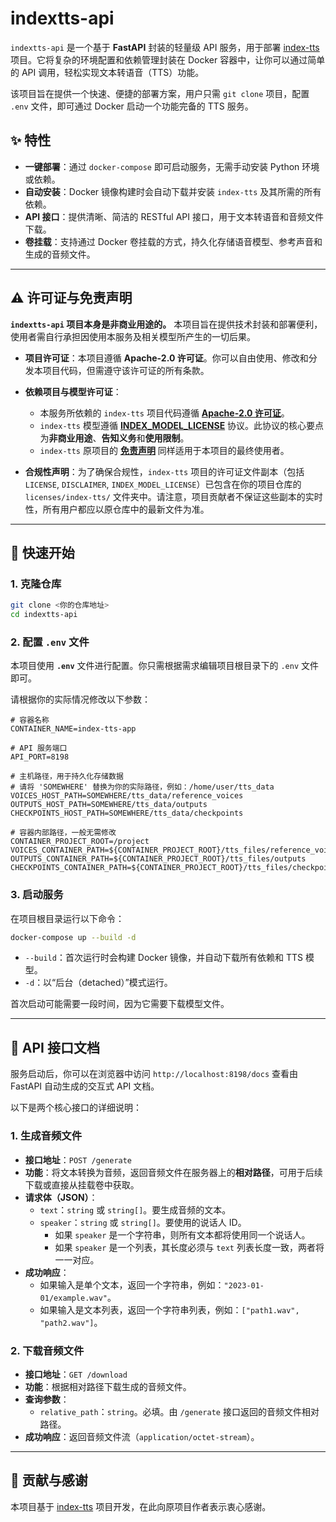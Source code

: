 # indextts-api

`indextts-api` 是一个基于 **FastAPI** 封装的轻量级 API 服务，用于部署 [index-tts](https://github.com/index-tts/index-tts) 项目。它将复杂的环境配置和依赖管理封装在 Docker 容器中，让你可以通过简单的 API 调用，轻松实现文本转语音（TTS）功能。

该项目旨在提供一个快速、便捷的部署方案，用户只需 `git clone` 项目，配置 `.env` 文件，即可通过 Docker 启动一个功能完备的 TTS 服务。

## ✨ 特性

- **一键部署**：通过 `docker-compose` 即可启动服务，无需手动安装 Python 环境或依赖。
- **自动安装**：Docker 镜像构建时会自动下载并安装 `index-tts` 及其所需的所有依赖。
- **API 接口**：提供清晰、简洁的 RESTful API 接口，用于文本转语音和音频文件下载。
- **卷挂载**：支持通过 Docker 卷挂载的方式，持久化存储语音模型、参考声音和生成的音频文件。

---

## ⚠️ 许可证与免责声明

**`indextts-api` 项目本身是非商业用途的。** 本项目旨在提供技术封装和部署便利，使用者需自行承担因使用本服务及相关模型所产生的一切后果。

* **项目许可证**：本项目遵循 **Apache-2.0 许可证**。你可以自由使用、修改和分发本项目代码，但需遵守该许可证的所有条款。

* **依赖项目与模型许可证**：
  * 本服务所依赖的 `index-tts` 项目代码遵循 **[Apache-2.0 许可证](https://github.com/index-tts/index-tts/blob/main/LICENSE)**。
  * `index-tts` 模型遵循 **[INDEX_MODEL_LICENSE](https://github.com/index-tts/index-tts/blob/main/INDEX_MODEL_LICENSE)** 协议。此协议的核心要点为**非商业用途**、**告知义务**和**使用限制**。
  * `index-tts` 原项目的 **[免责声明](https://github.com/index-tts/index-tts/blob/main/DISCLAIMER)** 同样适用于本项目的最终使用者。

* **合规性声明**：为了确保合规性，`index-tts` 项目的许可证文件副本（包括 `LICENSE`, `DISCLAIMER`, `INDEX_MODEL_LICENSE`）已包含在你的项目仓库的 `licenses/index-tts/` 文件夹中。请注意，项目贡献者不保证这些副本的实时性，所有用户都应以原仓库中的最新文件为准。

---

## 🚀 快速开始

### 1. 克隆仓库

```bash
git clone <你的仓库地址>
cd indextts-api
````

### 2\. 配置 `.env` 文件

本项目使用 **`.env`** 文件进行配置。你只需根据需求编辑项目根目录下的 `.env` 文件即可。

请根据你的实际情况修改以下参数：

```env
# 容器名称
CONTAINER_NAME=index-tts-app

# API 服务端口
API_PORT=8198

# 主机路径，用于持久化存储数据
# 请将 'SOMEWHERE' 替换为你的实际路径，例如：/home/user/tts_data
VOICES_HOST_PATH=SOMEWHERE/tts_data/reference_voices
OUTPUTS_HOST_PATH=SOMEWHERE/tts_data/outputs
CHECKPOINTS_HOST_PATH=SOMEWHERE/tts_data/checkpoints

# 容器内部路径，一般无需修改
CONTAINER_PROJECT_ROOT=/project
VOICES_CONTAINER_PATH=${CONTAINER_PROJECT_ROOT}/tts_files/reference_voices
OUTPUTS_CONTAINER_PATH=${CONTAINER_PROJECT_ROOT}/tts_files/outputs
CHECKPOINTS_CONTAINER_PATH=${CONTAINER_PROJECT_ROOT}/tts_files/checkpoints
```

### 3\. 启动服务

在项目根目录运行以下命令：

```bash
docker-compose up --build -d
```

  * `--build`：首次运行时会构建 Docker 镜像，并自动下载所有依赖和 TTS 模型。
  * `-d`：以“后台（detached）”模式运行。

首次启动可能需要一段时间，因为它需要下载模型文件。

-----

## 🎯 API 接口文档

服务启动后，你可以在浏览器中访问 `http://localhost:8198/docs` 查看由 FastAPI 自动生成的交互式 API 文档。

以下是两个核心接口的详细说明：

### 1\. 生成音频文件

  - **接口地址**：`POST /generate`
  - **功能**：将文本转换为音频，返回音频文件在服务器上的**相对路径**，可用于后续下载或直接从挂载卷中获取。
  - **请求体（JSON）**：
      - `text`：`string` 或 `string[]`。要生成音频的文本。
      - `speaker`：`string` 或 `string[]`。要使用的说话人 ID。
          * 如果 `speaker` 是一个字符串，则所有文本都将使用同一个说话人。
          * 如果 `speaker` 是一个列表，其长度必须与 `text` 列表长度一致，两者将一一对应。
  - **成功响应**：
      - 如果输入是单个文本，返回一个字符串，例如：`"2023-01-01/example.wav"`。
      - 如果输入是文本列表，返回一个字符串列表，例如：`["path1.wav", "path2.wav"]`。

### 2\. 下载音频文件

  - **接口地址**：`GET /download`
  - **功能**：根据相对路径下载生成的音频文件。
  - **查询参数**：
      - `relative_path`：`string`。必填。由 `/generate` 接口返回的音频文件相对路径。
  - **成功响应**：返回音频文件流（`application/octet-stream`）。

-----

## 🤝 贡献与感谢

本项目基于 [index-tts](https://github.com/index-tts/index-tts) 项目开发，在此向原项目作者表示衷心感谢。
